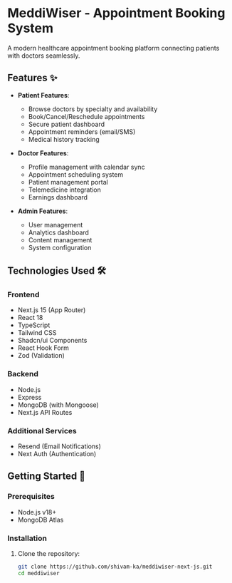 # MeddiWiser - Appointment Booking System

<!-- ![MeddiWiser Logo](https://via.placeholder.com/150x50?text=MeddiWiser)  -->

A modern healthcare appointment booking platform connecting patients with doctors seamlessly.

## Features ✨

- **Patient Features**:
  - Browse doctors by specialty and availability
  - Book/Cancel/Reschedule appointments
  - Secure patient dashboard
  - Appointment reminders (email/SMS)
  - Medical history tracking

- **Doctor Features**:
  - Profile management with calendar sync
  - Appointment scheduling system
  - Patient management portal
  - Telemedicine integration
  - Earnings dashboard

- **Admin Features**:
  - User management
  - Analytics dashboard
  - Content management
  - System configuration

## Technologies Used 🛠️

### Frontend
- Next.js 15 (App Router)
- React 18
- TypeScript
- Tailwind CSS
- Shadcn/ui Components
- React Hook Form
- Zod (Validation)

### Backend
- Node.js
- Express
- MongoDB (with Mongoose)
- Next.js API Routes

### Additional Services
- Resend (Email Notifications)
- Next Auth (Authentication)

## Getting Started 🚀

### Prerequisites
- Node.js v18+
- MongoDB Atlas


### Installation
1. Clone the repository:
   ```bash
   git clone https://github.com/shivam-ka/meddiwiser-next-js.git
   cd meddiwiser